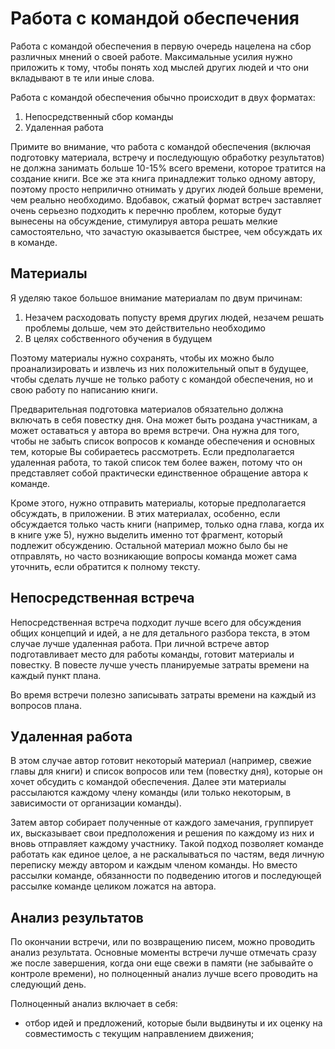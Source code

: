 
# Работа с командой обеспечения

Работа с командой обеспечения в первую очередь нацелена на сбор
различных мнений о своей работе.  Максимальные усилия нужно приложить
к тому, чтобы понять ход мыслей других людей и что они вкладывают в те
или иные слова.

Работа с командой обеспечения обычно происходит в двух форматах:
1. Непосредственный сбор команды
2. Удаленная работа

Примите во внимание, что работа с командой обеспечения (включая
подготовку материала, встречу и последующую обработку результатов) не
должна занимать больше 10-15% всего времени, которое тратится на
создание книги.  Все же эта книга принадлежит только одному автору,
поэтому просто неприлично отнимать у других людей больше времени, чем
реально необходимо.  Вдобавок, сжатый формат встреч заставляет очень
серьезно подходить к перечню проблем, которые будут вынесены на
обсуждение, стимулируя автора решать мелкие самостоятельно, что
зачастую оказывается быстрее, чем обсуждать их в команде.

## Материалы

Я уделяю такое большое внимание материалам по двум причинам:
1. Незачем расходовать попусту время других людей, незачем решать
   проблемы дольше, чем это действительно необходимо
2. В целях собственного обучения в будущем

Поэтому материалы нужно сохранять, чтобы их можно было
проанализировать и извлечь из них положительный опыт в будущее, чтобы
сделать лучше не только работу с командой обеспечения, но и свою
работу по написанию книги.

Предварительная подготовка материалов обязательно должна включать в
себя повестку дня.  Она может быть роздана участникам, а может
оставаться у автора во время встречи.  Она нужна для того, чтобы не
забыть список вопросов к команде обеспечения и основных тем, которые
Вы собираетесь рассмотреть.  Если предполагается удаленная работа, то
такой список тем более важен, потому что он представляет собой
практически единственное обращение автора к команде.

Кроме этого, нужно отправить материалы, которые предполагается
обсуждать, в приложении.  В этих материалах, особенно, если
обсуждается только часть книги (например, только одна глава, когда их
в книге уже 5), нужно выделить именно тот фрагмент, который подлежит
обсуждению.  Остальной материал можно было бы не отправлять, но часто
возникающие вопросы команда может сама уточнить, если обратится к
полному тексту.

## Непосредственная встреча

Непосредственная встреча подходит лучше всего для обсуждения общих
концепций и идей, а не для детального разбора текста, в этом случае
лучше удаленная работа.  При личной встрече автор подготавливает место
для работы команды, готовит материалы и повестку.  В повесте лучше
учесть планируемые затраты времени на каждый пункт плана.

Во время встречи полезно записывать затраты времени на каждый из
вопросов плана.

## Удаленная работа

В этом случае автор готовит некоторый материал (например, свежие главы
для книги) и список вопросов или тем (повестку дня), которые он хочет обсудить
с командой обеспечения.  Далее эти материалы рассылаются каждому члену
команды (или только некоторым, в зависимости от организации команды).

Затем автор собирает полученные от каждого замечания, группирует их,
высказывает свои предположения и решения по каждому из них и вновь
отправляет каждому участнику.  Такой подход позволяет команде работать
как единое целое, а не раскалываться по частям, ведя личную переписку
между автором и каждым членом команды.  Но вместо рассылки команде,
обязанности по подведению итогов и последующей рассылке команде
целиком ложатся на автора.

## Анализ результатов

По окончании встречи, или по возвращению писем, можно проводить анализ
результата.  Основные моменты встречи лучше отмечать сразу же после
завершения, когда они еще свежи в памяти (не забывайте о контроле
времени), но полноценный анализ лучше всего проводить на следующий
день.

Полноценный анализ включает в себя:
- отбор идей и предложений, которые были выдвинуты и их оценку на
  совместимость с текущим направлением движения;
